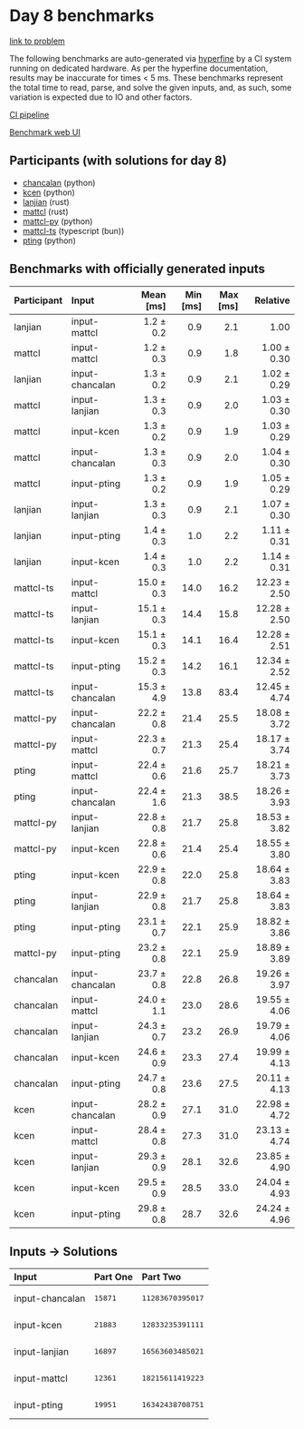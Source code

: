 # Day 8 benchmarks

[link to problem](https://adventofcode.com/2023/day/8)

The following benchmarks are auto-generated via
[hyperfine](https://github.com/sharkdp/hyperfine) by a CI system running on
dedicated hardware. As per the hyperfine documentation, results may be
inaccurate for times < 5 ms. These benchmarks represent the total time to read,
parse, and solve the given inputs, and, as such, some variation is expected due
to IO and other factors.

[CI pipeline](http://ci.papercode.net:8080/teams/main/pipelines/aoc2023)

[Benchmark web UI](https://aoc.ancalagon.black)


## Participants (with solutions for day 8)

- [chancalan](https://github.com/chancalan/aoc2023) (python)
- [kcen](https://github.com/kcen/aoc2023) (python)
- [lanjian](https://github.com/lanjian/aoc-2023) (rust)
- [mattcl](https://github.com/mattcl/aoc2023) (rust)
- [mattcl-py](https://github.com/mattcl/aoc2023-py) (python)
- [mattcl-ts](https://github.com/mattcl/aoc2023-js) (typescript (bun))
- [pting](https://github.com/pting/aoc2023) (python)


## Benchmarks with officially generated inputs

| Participant | Input | Mean [ms] | Min [ms] | Max [ms] | Relative |
|:---|:---|---:|---:|---:|---:|
| lanjian | input-mattcl | 1.2 ± 0.2 | 0.9 | 2.1 | 1.00 |
| mattcl | input-mattcl | 1.2 ± 0.3 | 0.9 | 1.8 | 1.00 ± 0.30 |
| lanjian | input-chancalan | 1.3 ± 0.2 | 0.9 | 2.1 | 1.02 ± 0.29 |
| mattcl | input-lanjian | 1.3 ± 0.3 | 0.9 | 2.0 | 1.03 ± 0.30 |
| mattcl | input-kcen | 1.3 ± 0.2 | 0.9 | 1.9 | 1.03 ± 0.29 |
| mattcl | input-chancalan | 1.3 ± 0.3 | 0.9 | 2.0 | 1.04 ± 0.30 |
| mattcl | input-pting | 1.3 ± 0.2 | 0.9 | 1.9 | 1.05 ± 0.29 |
| lanjian | input-lanjian | 1.3 ± 0.3 | 0.9 | 2.1 | 1.07 ± 0.30 |
| lanjian | input-pting | 1.4 ± 0.3 | 1.0 | 2.2 | 1.11 ± 0.31 |
| lanjian | input-kcen | 1.4 ± 0.3 | 1.0 | 2.2 | 1.14 ± 0.31 |
| mattcl-ts | input-mattcl | 15.0 ± 0.3 | 14.0 | 16.2 | 12.23 ± 2.50 |
| mattcl-ts | input-lanjian | 15.1 ± 0.3 | 14.4 | 15.8 | 12.28 ± 2.50 |
| mattcl-ts | input-kcen | 15.1 ± 0.3 | 14.1 | 16.4 | 12.28 ± 2.51 |
| mattcl-ts | input-pting | 15.2 ± 0.3 | 14.2 | 16.1 | 12.34 ± 2.52 |
| mattcl-ts | input-chancalan | 15.3 ± 4.9 | 13.8 | 83.4 | 12.45 ± 4.74 |
| mattcl-py | input-chancalan | 22.2 ± 0.8 | 21.4 | 25.5 | 18.08 ± 3.72 |
| mattcl-py | input-mattcl | 22.3 ± 0.7 | 21.3 | 25.4 | 18.17 ± 3.74 |
| pting | input-mattcl | 22.4 ± 0.6 | 21.6 | 25.7 | 18.21 ± 3.73 |
| pting | input-chancalan | 22.4 ± 1.6 | 21.3 | 38.5 | 18.26 ± 3.93 |
| mattcl-py | input-lanjian | 22.8 ± 0.8 | 21.7 | 25.8 | 18.53 ± 3.82 |
| mattcl-py | input-kcen | 22.8 ± 0.6 | 21.4 | 25.4 | 18.55 ± 3.80 |
| pting | input-kcen | 22.9 ± 0.8 | 22.0 | 25.8 | 18.64 ± 3.83 |
| pting | input-lanjian | 22.9 ± 0.8 | 21.7 | 25.8 | 18.64 ± 3.83 |
| pting | input-pting | 23.1 ± 0.7 | 22.1 | 25.9 | 18.82 ± 3.86 |
| mattcl-py | input-pting | 23.2 ± 0.8 | 22.1 | 25.9 | 18.89 ± 3.89 |
| chancalan | input-chancalan | 23.7 ± 0.8 | 22.8 | 26.8 | 19.26 ± 3.97 |
| chancalan | input-mattcl | 24.0 ± 1.1 | 23.0 | 28.6 | 19.55 ± 4.06 |
| chancalan | input-lanjian | 24.3 ± 0.7 | 23.2 | 26.9 | 19.79 ± 4.06 |
| chancalan | input-kcen | 24.6 ± 0.9 | 23.3 | 27.4 | 19.99 ± 4.13 |
| chancalan | input-pting | 24.7 ± 0.8 | 23.6 | 27.5 | 20.11 ± 4.13 |
| kcen | input-chancalan | 28.2 ± 0.9 | 27.1 | 31.0 | 22.98 ± 4.72 |
| kcen | input-mattcl | 28.4 ± 0.8 | 27.3 | 31.0 | 23.13 ± 4.74 |
| kcen | input-lanjian | 29.3 ± 0.9 | 28.1 | 32.6 | 23.85 ± 4.90 |
| kcen | input-kcen | 29.5 ± 0.9 | 28.5 | 33.0 | 24.04 ± 4.93 |
| kcen | input-pting | 29.8 ± 0.8 | 28.7 | 32.6 | 24.24 ± 4.96 |


## Inputs -> Solutions

| Input | Part One | Part Two |
|:---|:---|:---|
|input-chancalan|<pre>15871</pre>|<pre>11283670395017</pre>|
|input-kcen|<pre>21883</pre>|<pre>12833235391111</pre>|
|input-lanjian|<pre>16897</pre>|<pre>16563603485021</pre>|
|input-mattcl|<pre>12361</pre>|<pre>18215611419223</pre>|
|input-pting|<pre>19951</pre>|<pre>16342438708751</pre>|